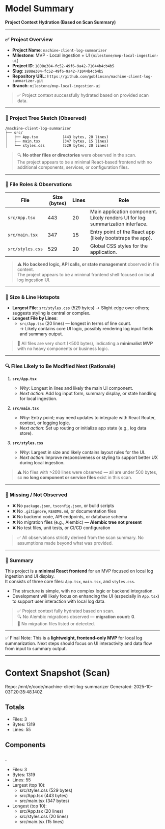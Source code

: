 # Model Summary

**Project Context Hydration (Based on Scan Summary)**

---

### ✅ Project Overview  
- **Project Name**: `machine-client-log-summarizer`  
- **Milestone**: MVP - Local ingestion + UI (`milestone/mvp-local-ingestion-ui`)  
- **Project ID**: `1808e304-fc52-49f6-9a42-71044b4cb4b5`  
- **Slug**: `1808e304-fc52-49f6-9a42-71044b4cb4b5`  
- **Repository URL**: `https://github.com/goblinsan/machine-client-log-summarizer.git`  
- **Branch**: `milestone/mvp-local-ingestion-ui`  

> ✅ Project context successfully hydrated based on provided scan data.

---

### 📁 Project Tree Sketch (Observed)

```
/machine-client-log-summarizer
├── src/
│   ├── App.tsx           (443 bytes, 20 lines)
│   ├── main.tsx          (347 bytes, 15 lines)
│   └── styles.css        (529 bytes, 20 lines)
```

> 🔍 **No other files or directories** were observed in the scan.  
> The project appears to be a minimal React-based frontend with no additional components, services, or configuration files.

---

### 📝 File Roles & Observations

| File | Size (bytes) | Lines | Role |
|------|--------------|-------|------|
| `src/App.tsx` | 443 | 20 | Main application component. Likely renders UI for log summarization interface. |
| `src/main.tsx` | 347 | 15 | Entry point of the React app (likely bootstraps the app). |
| `src/styles.css` | 529 | 20 | Global CSS styles for the application. |

> ⚠️ **No backend logic, API calls, or state management** observed in file content.  
> The project appears to be a minimal frontend shell focused on local log ingestion UI.

---

### 📏 Size & Line Hotspots

- **Largest File**: `src/styles.css` (529 bytes) → Slight edge over others; suggests styling is central or complex.
- **Longest File by Lines**:  
  - `src/App.tsx` (20 lines) — longest in terms of line count.  
    → Likely contains core UI logic, possibly rendering log input fields and summary output.

> 📌 All files are very short (<500 bytes), indicating a **minimalist MVP** with no heavy components or business logic.

---

### 🔍 Files Likely to Be Modified Next (Rationale)

1. **`src/App.tsx`**  
   - *Why*: Longest in lines and likely the main UI component.  
   - *Next action*: Add log input form, summary display, or state handling for local ingestion.

2. **`src/main.tsx`**  
   - *Why*: Entry point; may need updates to integrate with React Router, context, or logging logic.  
   - *Next action*: Set up routing or initialize app state (e.g., log data store).

3. **`src/styles.css`**  
   - *Why*: Largest in size and likely contains layout rules for the UI.  
   - *Next action*: Improve responsiveness or styling to support better UX during local ingestion.

> ⚠️ No files with >200 lines were observed — all are under 500 bytes, so **no long component or service files** exist in this scan.

---

### 🚩 Missing / Not Observed

- ❌ No `package.json`, `tsconfig.json`, or build scripts  
- ❌ No `.gitignore`, `README.md`, or documentation files  
- ❌ No backend code, API endpoints, or database schema  
- ❌ No migration files (e.g., Alembic) — **Alembic tree not present**  
- ❌ No test files, unit tests, or CI/CD configuration  

> ✅ All observations strictly derived from the scan summary. No assumptions made beyond what was provided.

---

### 📝 Summary

This project is a **minimal React frontend** for an MVP focused on local log ingestion and UI display.  
It consists of three core files: `App.tsx`, `main.tsx`, and `styles.css`.  

- The structure is simple, with no complex logic or backend integration.
- Development will likely focus on enhancing the UI (especially in `App.tsx`) to support user interaction with local log data.

> ✅ Project context fully hydrated based on scan.  
> 🔍 No Alembic migrations observed — **migration count: 0**.  
> 🚫 No migration files listed or detected.

---

✅ Final Note: This is a **lightweight, frontend-only MVP** for local log summarization. Next steps should focus on UI interactivity and data flow from input to summary output.

---

# Context Snapshot (Scan)

Repo: /mnt/e/code/machine-client-log-summarizer
Generated: 2025-10-03T20:35:48.140Z

## Totals
- Files: 3
- Bytes: 1319
- Lines: 55

## Components
### .
- Files: 3
- Bytes: 1319
- Lines: 55
- Largest (top 10):
  - src/styles.css (529 bytes)
  - src/App.tsx (443 bytes)
  - src/main.tsx (347 bytes)
- Longest (top 10):
  - src/App.tsx (20 lines)
  - src/styles.css (20 lines)
  - src/main.tsx (15 lines)
